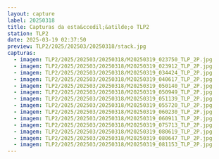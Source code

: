 ```yaml
---
layout: capture
label: 20250318
title: Capturas da esta&ccedil;&atilde;o TLP2
station: TLP2
date: 2025-03-19 02:37:50
preview: TLP2/2025/202503/20250318/stack.jpg
capturas:
  - imagem: TLP2/2025/202503/20250318/M20250319_023750_TLP_2P.jpg
  - imagem: TLP2/2025/202503/20250318/M20250319_023912_TLP_2P.jpg
  - imagem: TLP2/2025/202503/20250318/M20250319_034424_TLP_2P.jpg
  - imagem: TLP2/2025/202503/20250318/M20250319_040617_TLP_2P.jpg
  - imagem: TLP2/2025/202503/20250318/M20250319_050140_TLP_2P.jpg
  - imagem: TLP2/2025/202503/20250318/M20250319_050949_TLP_2P.jpg
  - imagem: TLP2/2025/202503/20250318/M20250319_051139_TLP_2P.jpg
  - imagem: TLP2/2025/202503/20250318/M20250319_055720_TLP_2P.jpg
  - imagem: TLP2/2025/202503/20250318/M20250319_060230_TLP_2P.jpg
  - imagem: TLP2/2025/202503/20250318/M20250319_060911_TLP_2P.jpg
  - imagem: TLP2/2025/202503/20250318/M20250319_075713_TLP_2P.jpg
  - imagem: TLP2/2025/202503/20250318/M20250319_080619_TLP_2P.jpg
  - imagem: TLP2/2025/202503/20250318/M20250319_080647_TLP_2P.jpg
  - imagem: TLP2/2025/202503/20250318/M20250319_081153_TLP_2P.jpg
---
```


